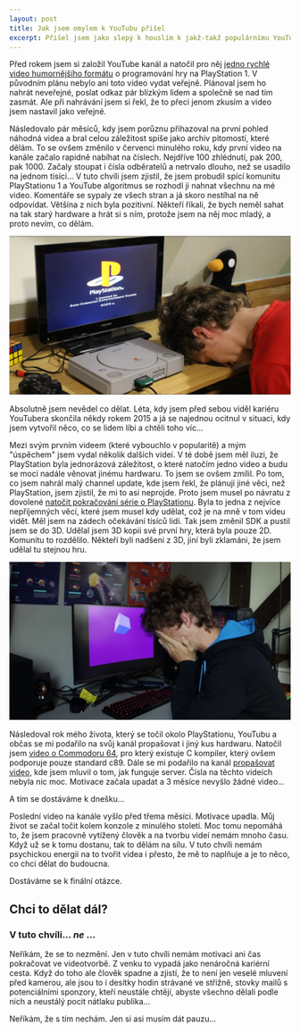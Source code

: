 ```yaml
---
layout: post
title: Jak jsem omylem k YouTubu přišel
excerpt: Přišel jsem jako slepý k houslím k jakž-takž populárnímu YouTube kanálu s názvem Bandwidth, kde vytvářím videa hlavně o PlayStationu 1. Pojďmě se podívat na to, jak to vlastně funguje...
---
```

Před rokem jsem si založil YouTube kanál a natočil pro něj [jedno rychlé video humornějšího formátu](https://www.youtube.com/watch?v=QYVGczdflyY) o programování hry na PlayStation 1.
V původním plánu nebylo ani toto video vydat veřejně. Plánoval jsem ho nahrát neveřejné, poslat odkaz pár blízkým lidem a společně se nad tím zasmát. Ale při nahrávání jsem si řekl,
že to přeci jenom zkusím a video jsem nastavil jako veřejné.

Následovalo pár měsíců, kdy jsem porůznu přihazoval na první pohled náhodná videa a bral celou záležitost spíše jako archiv pitomostí, které dělám. To se ovšem změnilo v červenci minulého roku,
 kdy první video na kanále začalo rapidně nabíhat na číslech. Nejdříve 100 zhlédnutí, pak 200, pak 1000. Začaly stoupat i čísla odběratelů a netrvalo dlouho, než se usadilo na jednom tisíci...
V tuto chvíli jsem zjistil, že jsem probudil spící komunitu PlayStationu 1 a YouTube algoritmus se rozhodl ji nahnat všechnu na mé video. Komentáře se sypaly ze všech stran a já skoro nestíhal
na ně odpovídat. Většína z nich byla pozitivní. Někteří říkali, že bych neměl sahat na tak starý hardware a hrát si s ním, protože jsem na něj moc mladý, a proto nevím, co dělám.

![prvni video](/assets/img/bandwidth.webp)

Absolutně jsem nevědel co dělat. Léta, kdy jsem před sebou viděl kariéru YouTubera skončila někdy rokem 2015 a já se najednou ocitnul v situaci, kdy jsem vytvořil něco, co se lidem líbi a chtěli
toho víc...

Mezi svým prvním videem (které vybouchlo v popularitě) a mým "úspěchem" jsem vydal několik dalších videí. V té době jsem měl iluzi, že PlayStation byla jednorázová záležitost, o které natočím
jedno video a budu se moci nadále věnovat jinému hardwaru. To jsem se ovšem zmílil. Po tom, co jsem nahrál malý channel update, kde jsem řekl, že plánuji jiné věci, než PlayStation, jsem zjistil,
že mi to asi neprojde. Proto jsem musel po návratu z dovolené [natočit pokračování série o PlayStationu](https://youtu.be/Ys_6yjkDkWM). Byla to jedna z nejvíce nepříjemných věcí, které jsem musel kdy udělat, což je na mně v tom
videu vidět. Měl jsem na zádech očekávání tísíců lidí. Tak jsem změnil SDK a pustil jsem se do 3D. Udělal jsem 3D kopii své první hry, která byla pouze 2D. Komunitu to rozdělilo. Někteří byli nadšeni
z 3D, jiní byli zklamáni, že jsem udělal tu stejnou hru.

![druhe video](/assets/img/psx2.jpg)

Následoval rok mého života, který se točil okolo PlayStationu, YouTubu a občas se mi podařilo na svůj kanál propašovat i jiný kus hardwaru. Natočil jsem [video o Commodoru 64](https://youtu.be/o6RtnOU-5ss), pro který existuje C 
kompiler, který ovšem podporuje pouze standard c89. Dále se mi podařilo na kanál [propašovat video](https://youtu.be/cyC0K7nnjFQ), kde jsem mluvil o tom, jak funguje server. Čísla na těchto videích nebyla nic moc. Motivace začala
upadat a 3 měsíce nevyšlo žádné video...

A tím se dostáváme k dnešku...

Poslední video na kanále vyšlo před třema měsíci. Motivace upadla. Můj život se začal točit kolem konzole z minulého století. Moc tomu nepomáhá to, že jsem pracovně vytížený člověk a na tvorbu
videí nemám mnoho času. Když už se k tomu dostanu, tak to dělám na sílu. V tuto chvíli nemám psychickou energii na to tvořit videa i přesto, že mě to naplňuje a je to něco, co chci dělat do budoucna.

Dostáváme se k finální otázce.

## Chci to dělat dál?

### V tuto chvíli... ***ne*** ...

Neříkám, že se to nezmění. Jen v tuto chvíli nemám motivaci ani čas pokračovat ve videotvorbě. Z venku to vypadá jako nenáročná kariérní cesta. Když do toho ale člověk spadne a zjistí, že to není jen
veselé mluvení před kamerou, ale jsou to i desítky hodin strávané ve střižně, stovky mailů s potenciálními sponzory, kteří neustále chtějí, abyste všechno dělali podle nich a neustálý pocit nátlaku
publika...

Neříkám, že s tím nechám. Jen si asi musím dát pauzu...

